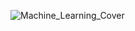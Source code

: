 ![Machine_Learning_Cover](https://user-images.githubusercontent.com/50225073/220267896-e3f0963e-aa75-4a36-8844-5f2bb432c744.jpg)
